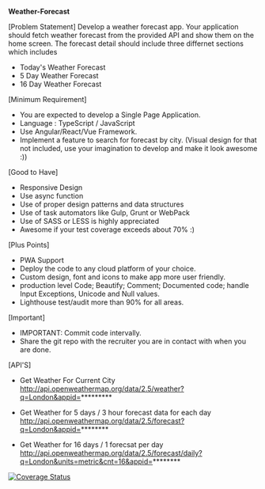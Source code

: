 **Weather-Forecast**

[Problem Statement]
Develop a weather forecast app. Your application should fetch weather forecast from the provided API and show them on the home screen. The forecast detail should include three differnet sections which includes

* Today's Weather Forecast
* 5 Day Weather Forecast
* 16 Day Weather Forecast

[Minimum Requirement]
* You are expected to develop a Single Page Application.
* Language : TypeScript / JavaScript
* Use Angular/React/Vue Framework.
* Implement a feature to search for forecast by city. (Visual design for that not included, use your imagination to develop and make it look awesome :))

[Good to Have]
* Responsive Design
* Use async function
* Use of proper design patterns and data structures
* Use of task automators like Gulp, Grunt or WebPack
* Use of SASS or LESS is highly appreciated
* Awesome if your test coverage exceeds about 70% :)
  
[Plus Points]
* PWA Support
* Deploy the code to any cloud platform of your choice.
* Custom design, font and icons to make app more user ­friendly. 
* production level Code; Beautify; Comment; Documented code; handle Input Exceptions, Unicode and Null values.
* Lighthouse test/audit more than 90% for all areas.

[Important]
* IMPORTANT: Commit code intervally.
* Share the git repo with the recruiter you are in contact with when you are done.

[API'S]
* Get Weather For Current City
http://api.openweathermap.org/data/2.5/weather?q=London&appid=*********

* Get Weather for 5 days / 3 hour forecast data for each day
http://api.openweathermap.org/data/2.5/forecast?q=London&appid=********

* Get Weather for 16 days / 1 forecsat per day
http://api.openweathermap.org/data/2.5/forecast/daily?q=London&units=metric&cnt=16&appid=********


[![Coverage Status](https://coveralls.io/repos/github/bsbhandari/weather-forecast/badge.svg?branch=master)](https://coveralls.io/github/bsbhandari/weather-forecast?branch=master)
